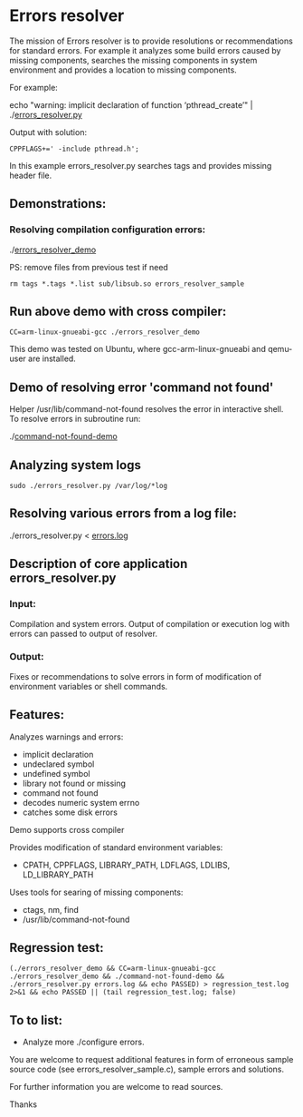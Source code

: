 # Errors resolver

The mission of Errors resolver is to provide resolutions or recommendations for standard errors. For example it analyzes some build errors caused by missing components, searches the missing components in system environment and provides a location to missing components.

For example:

 echo "warning: implicit declaration of function ‘pthread_create’" | ./[errors_resolver.py](https://github.com/makelinux/errors_resolver/blob/master/errors_resolver.py)

Output with solution:
```
CPPFLAGS+=' -include pthread.h';
```
In this example errors_resolver.py searches tags and provides missing header file.

## Demonstrations:

### Resolving compilation configuration errors:

 ./[errors_resolver_demo](https://github.com/makelinux/errors_resolver/blob/master/errors_resolver_demo)

PS: remove files from previous test if need 
```
rm tags *.tags *.list sub/libsub.so errors_resolver_sample
```
## Run above demo with cross compiler:
```
CC=arm-linux-gnueabi-gcc ./errors_resolver_demo
```
This demo was tested on Ubuntu, where gcc-arm-linux-gnueabi and qemu-user are installed.

## Demo of resolving error 'command not found'

Helper /usr/lib/command-not-found resolves the error in interactive shell.
To resolve errors in subroutine run:


 ./[command-not-found-demo](https://github.com/makelinux/errors_resolver/blob/master/command-not-found-demo)

## Analyzing system logs
```
sudo ./errors_resolver.py /var/log/*log
```
## Resolving various errors from a log file:

 ./errors_resolver.py < [errors.log](https://github.com/makelinux/errors_resolver/blob/master/errors.log)

## Description of core application errors_resolver.py

### Input:

Compilation and system errors.
Output of compilation or execution log with errors can passed to output of resolver.

### Output:

Fixes or recommendations to solve errors in form of modification of environment variables or shell commands.

## Features:

Analyzes warnings and errors:
* implicit declaration
* undeclared symbol
* undefined symbol
* library not found or missing
* command not found
* decodes numeric system errno
* catches some disk errors

Demo supports cross compiler

Provides modification of standard environment variables:
* CPATH, CPPFLAGS, LIBRARY_PATH, LDFLAGS, LDLIBS, LD_LIBRARY_PATH

Uses tools for searing of missing components:
* ctags, nm, find
* /usr/lib/command-not-found

## Regression test:
```
(./errors_resolver_demo && CC=arm-linux-gnueabi-gcc ./errors_resolver_demo && ./command-not-found-demo && ./errors_resolver.py errors.log && echo PASSED) > regression_test.log 2>&1 && echo PASSED || (tail regression_test.log; false)
```
## To to list:
* Analyze more ./configure errors.

You are welcome to request additional features in form of erroneous sample source code (see errors_resolver_sample.c), sample errors and solutions.

For further information you are welcome to read sources.

Thanks
